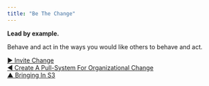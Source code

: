 ```yaml
---
title: "Be The Change"
---
```



**Lead by example.**

Behave and act in the ways you would like others to behave and act.


[&#9654; Invite Change](invite-change.html)<br/>[&#9664; Create A Pull-System For Organizational Change](create-a-pull-system-for-organizational-change.html)<br/>[&#9650; Bringing In S3](bringing-in-s3.html)

